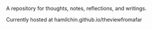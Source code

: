 A repository for thoughts, notes, reflections, and writings.

Currently hosted at 
hamilchin.github.io/theviewfromafar
